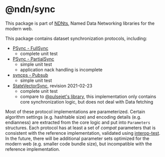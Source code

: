 # @ndn/sync

This package is part of [NDNts](https://yoursunny.com/p/NDNts/), Named Data Networking libraries for the modern web.

This package contains dataset synchronization protocols, including:

* [PSync - FullSync](https://github.com/named-data/PSync)
  * complete unit test
* [PSync - PartialSync](https://github.com/named-data/PSync)
  * simple unit test
  * application nack handling is incomplete
* [syncps - Pubsub](https://github.com/pollere/DNMP-v2/tree/main/syncps)
  * simple unit test
* [StateVectorSync](https://named-data.github.io/StateVectorSync/Specification.html), revision 2021-02-23
  * complete unit test
  * compare to [@pulsejet's library](https://github.com/pulsejet/ndnts-svs), this implementation only contains core synchronization logic, but does not deal with Data fetching

Most of these protocol implementations are parameterized.
Certain algorithm settings (e.g. hashtable size) and encoding details (e.g. endianness) are extracted from the core logic and put into `Parameters` structures.
Each protocol has at least a set of *compat* parameters that is consistent with the reference implementation, validated using [interop-test](interop-test/).
In the future, there will be additional parameter sets optimized for the modern web (e.g. smaller code bundle size), but incompatible with the reference implementation.
